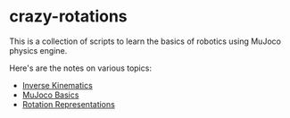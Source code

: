 # crazy-rotations
This is a collection of scripts to learn the basics of robotics using MuJoco physics engine.

Here's are the notes on various topics:

- [Inverse Kinematics](./inverse_kinematics.md)
- [MuJoco Basics](./mujoco_basics.md)
- [Rotation Representations](./rotation_representations.md)